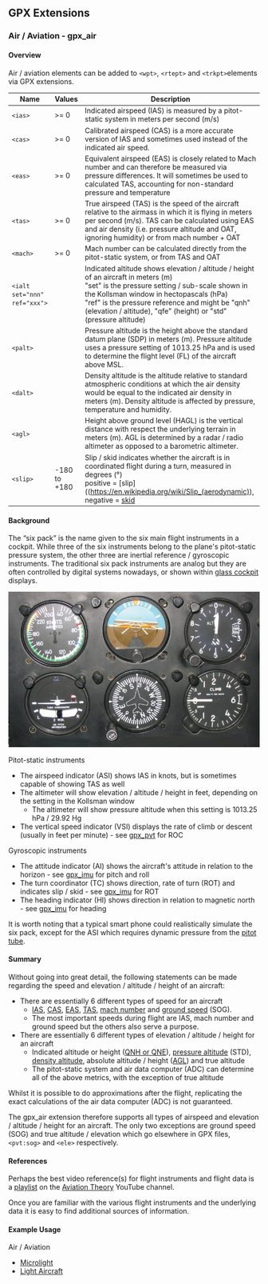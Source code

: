 ## GPX Extensions

### Air / Aviation - gpx_air

#### Overview

Air / aviation elements can be added to `<wpt>`, `<rtept>` and `<trkpt>`elements via GPX extensions.


| Name                         | Values       | Description                                                  |
| ---------------------------- | ------------ | ------------------------------------------------------------ |
| `<ias>`                      | >= 0         | Indicated airspeed (IAS) is measured by a pitot-static system in meters per second (m/s) |
| `<cas>`                      | >= 0         | Calibrated airspeed (CAS) is a more accurate version of IAS and sometimes used instead of the indicated air speed. |
| `<eas>`                      | >= 0         | Equivalent airspeed (EAS) is closely related to Mach number and can therefore be measured via pressure differences. It will sometimes be used to calculated TAS, accounting for non-standard pressure and temperature |
| `<tas>`                      | >= 0         | True airspeed (TAS) is the speed of the aircraft relative to the airmass in which it is flying in meters per second (m/s). TAS can be calculated using EAS and air density (i.e. pressure altitude and OAT, ignoring humidity) or from mach number + OAT |
| `<mach>`                     | >= 0         | Mach number can be calculated directly from the pitot-static system, or from TAS and OAT |
| `<ialt set="nnn" ref="xxx">` |              | Indicated altitude shows elevation / altitude / height of an aircraft in meters (m)<br />"set" is the pressure setting / sub-scale shown in the Kollsman window in hectopascals (hPa)<br />"ref" is the pressure reference and might be "qnh" (elevation / altitude), "qfe" (height) or "std" (pressure altitude) |
| `<palt>`                     |              | Pressure altitude is the height above the standard datum plane (SDP) in meters (m). Pressure altitude uses a pressure setting of 1013.25 hPa and is used to determine the flight level (FL) of the aircraft above MSL. |
| `<dalt>`                     |              | Density altitude is the altitude relative to standard atmospheric conditions at which the air density would be equal to the indicated air density in meters (m). Density altitude is affected by pressure, temperature and humidity. |
| `<agl>`                      |              | Height above ground level (HAGL) is the vertical distance with respect the underlying terrain in meters (m). AGL is determined by a radar / radio altimeter as opposed to a barometric altimeter. |
| `<slip>`                     | -180 to +180 | Slip / skid indicates whether the aircraft is in coordinated flight during a turn, measured in degrees (°)<br />positive = [slip]((https://en.wikipedia.org/wiki/Slip_(aerodynamic)), negative = [skid](https://en.wikipedia.org/wiki/Skid_(aerodynamic)) |



#### Background

The “six pack” is the name given to the six main flight instruments in a cockpit. While three of the six instruments belong to the plane's pitot-static pressure system, the other three are inertial reference / gyroscopic instruments. The traditional six pack instruments are analog but they are often controlled by digital systems nowadays, or shown within [glass cockpit](https://en.wikipedia.org/wiki/Glass_cockpit) displays.

![six pack](img/Six_Pack_flight_instruments.jpg)

Pitot-static instruments

- The airspeed indicator (ASI) shows IAS in knots, but is sometimes capable of showing TAS as well
- The altimeter will show elevation / altitude / height in feet, depending on the setting in the Kollsman window
  - The altimeter will show pressure altitude when this setting is 1013.25 hPa / 29.92 Hg
- The vertical speed indicator (VSI) displays the rate of climb or descent (usually in feet per minute) - see [gpx_pvt](../gpx_pvt/README.md) for ROC

Gyroscopic instruments

- The attitude indicator (AI) shows the aircraft's attitude in relation to the horizon - see [gpx_imu](../gpx_imu/README.md) for pitch and roll
- The turn coordinator (TC) shows direction, rate of turn (ROT) and indicates slip / skid - see [gpx_imu](../gpx_imu/README.md) for ROT
- The heading indicator (HI) shows direction in relation to magnetic north -  see [gpx_imu](../gpx_imu/README.md) for heading

It is worth noting that a typical smart phone could realistically simulate the six pack, except for the ASI which requires dynamic pressure from the [pitot tube](https://en.wikipedia.org/wiki/Pitot_tube).



#### Summary

Without going into great detail, the following statements can be made regarding the speed and elevation / altitude / height of an aircraft:

- There are essentially 6 different types of speed for an aircraft
  - [IAS](https://en.wikipedia.org/wiki/Indicated_airspeed), [CAS](https://en.wikipedia.org/wiki/Calibrated_airspeed), [EAS](https://en.wikipedia.org/wiki/Equivalent_airspeed), [TAS](https://en.wikipedia.org/wiki/True_airspeed), [mach number](https://en.wikipedia.org/wiki/Mach_number) and [ground speed](https://en.wikipedia.org/wiki/Ground_speed) (SOG).
  - The most important speeds during flight are IAS, mach number and ground speed but the others also serve a purpose.
- There are essentially 6 different types of elevation / altitude / height for an aircraft
  - Indicated altitude or height ([QNH or QNE](https://en.wikipedia.org/wiki/Altimeter_setting)), [pressure altitude](https://en.wikipedia.org/wiki/Pressure_altitude) (STD), [density altitude](https://en.wikipedia.org/wiki/Density_altitude), absolute altitude / height ([AGL](https://en.wikipedia.org/wiki/Height_above_ground_level)) and true altitude
  - The pitot-static system and air data computer (ADC) can determine all of the above metrics, with the exception of true altitude

Whilst it is possible to do approximations after the flight, replicating the exact calculations of the air data computer (ADC) is not guaranteed.

The gpx_air extension therefore supports all types of airspeed and elevation / altitude / height for an aircraft. The only two exceptions are ground speed (SOG) and true altitude / elevation which go elsewhere in GPX files, `<pvt:sog>` and `<ele>` respectively.



#### References

Perhaps the best video reference(s) for flight instruments and flight data is a [playlist](https://www.youtube.com/playlist?list=PLJ-0SVdtegU-SS5Kp12Yw70iJbx4ApHhD) on the [Aviation Theory](https://www.youtube.com/@AviationTheory) YouTube channel.

Once you are familiar with the various flight instruments and the underlying data it is easy to find additional sources of information.



#### Example Usage

Air / Aviation

- [Microlight](../examples/air/microlight.md)
- [Light Aircraft](../examples/air/aircraft.md) 

